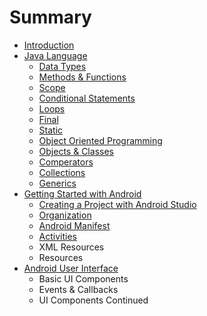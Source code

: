 # Summary

* [Introduction](README.md)
* [Java Language](java_language/java_language.md)
   * [Data Types](java_language/datatypes.md)
   * [Methods & Functions](java_language/methods_&_functions.md)
   * [Scope](java_language/scope.md)
   * [Conditional Statements](java_language/conditional_statements.md)
   * [Loops](java_language/loops.md)
   * [Final](java_language/final_&_static.md)
   * [Static](java_language/static.md)
   * [Object Oriented Programming](java_language/object_oriented_programming.md)
   * [Objects & Classes](java_language/objects_&_classes.md)
   * [Comperators](java_language/comperators.md)
   * [Collections](java_language/collections.md)
   * [Generics](java_language/generics.md)
* [Getting Started with Android](getting_started/gettingstartedwithandroid.md)
   * [Creating a Project with Android Studio](getting_started/creating_a_project_with_android_studio.md)
   * [Organization](getting_started/organization.md)
   * [Android Manifest](getting_started/android_manifest.md)
   * [Activities](getting_started/activities.md)
   * XML Resources
   * Resources
* [Android User Interface](android_ui/androiduser_interface.md)
   * Basic UI Components
   * Events & Callbacks
   * UI Components Continued

